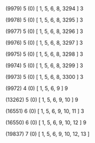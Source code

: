 (9979) 5 (0) [ 1, 5, 6, 8, 3294 ] 3 


(9978) 5 (0) [ 1, 5, 6, 8, 3295 ] 3 


(9977) 5 (0) [ 1, 5, 6, 8, 3296 ] 3 


(9976) 5 (0) [ 1, 5, 6, 8, 3297 ] 3 


(9975) 5 (0) [ 1, 5, 6, 8, 3298 ] 3 


(9974) 5 (0) [ 1, 5, 6, 8, 3299 ] 3 


(9973) 5 (0) [ 1, 5, 6, 8, 3300 ] 3 


(9972) 4 (0) [ 1, 5, 6, 9 ] 9 


(13262) 5 (0) [ 1, 5, 6, 9, 10 ] 9 


(16551) 6 (0) [ 1, 5, 6, 9, 10, 11 ] 3 


(16550) 6 (0) [ 1, 5, 6, 9, 10, 12 ] 9 


(19837) 7 (0) [ 1, 5, 6, 9, 10, 12, 13 ]  

